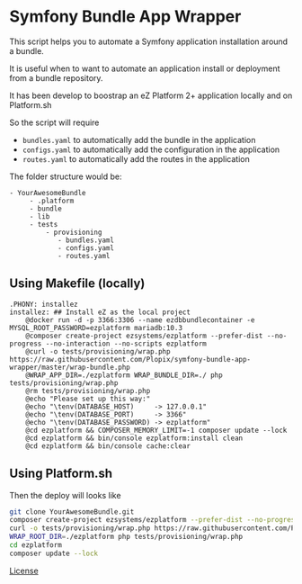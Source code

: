 # Symfony Bundle App Wrapper

This script helps you to automate a Symfony application installation around a
bundle.

It is useful when to want to automate an application install or deployment from a bundle repository.

It has been develop to boostrap an eZ Platform 2+ application locally and on Platform.sh 

So the script will require

- `bundles.yaml` to automatically add the bundle in the application
- `configs.yaml` to automatically add the configuration in the application
- `routes.yaml` to automatically add the routes in the application


The folder structure would be:

```
- YourAwesomeBundle
     - .platform
     - bundle
     - lib
     - tests
         - provisioning
            - bundles.yaml
            - configs.yaml
            - routes.yaml
```

## Using Makefile (locally)

```
.PHONY: installez
installez: ## Install eZ as the local project
	@docker run -d -p 3366:3306 --name ezdbbundlecontainer -e MYSQL_ROOT_PASSWORD=ezplatform mariadb:10.3
	@composer create-project ezsystems/ezplatform --prefer-dist --no-progress --no-interaction --no-scripts ezplatform
	@curl -o tests/provisioning/wrap.php https://raw.githubusercontent.com/Plopix/symfony-bundle-app-wrapper/master/wrap-bundle.php
	@WRAP_APP_DIR=./ezplatform WRAP_BUNDLE_DIR=./ php tests/provisioning/wrap.php
	@rm tests/provisioning/wrap.php
	@echo "Please set up this way:"
	@echo "\tenv(DATABASE_HOST)     -> 127.0.0.1"
	@echo "\tenv(DATABASE_PORT)     -> 3366"
	@echo "\tenv(DATABASE_PASSWORD) -> ezplatform"
	@cd ezplatform && COMPOSER_MEMORY_LIMIT=-1 composer update --lock
	@cd ezplatform && bin/console ezplatform:install clean
	@cd ezplatform && bin/console cache:clear
```


## Using Platform.sh

Then the deploy will looks like

```bash
git clone YourAwesomeBundle.git
composer create-project ezsystems/ezplatform --prefer-dist --no-progress --no-interaction --no-scripts
curl -o tests/provisioning/wrap.php https://raw.githubusercontent.com/Plopix/symfony-bundle-app-wrapper/master/wrap-bundle.php
WRAP_ROOT_DIR=./ezplatform php tests/provisioning/wrap.php
cd ezplatform
composer update --lock
```

[License](LICENSE)
